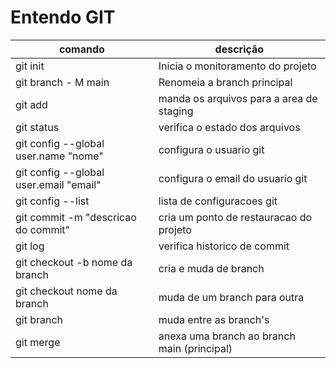 # Entendo GIT

|comando|descrição|
|-|-|
| git init | Inicia o monitoramento do projeto |
| git branch - M main | Renomeia a branch principal |
| git add <arquivo> | manda os arquivos para a area de staging
| git status | verifica o estado dos arquivos
| git config --global user.name "nome" | configura o usuario git |
| git config --global user.email "email" | configura o email do usuario git
| git config --list | lista de configuracoes git |
| git commit -m "descricao do commit" | cria um ponto de restauracao do projeto
| git log | verifica historico de commit |
| git checkout -b nome da branch | cria e muda de branch
| git checkout nome da branch | muda de um branch para outra
| git branch | muda entre as branch's
| git merge | anexa uma branch ao branch main (principal)

